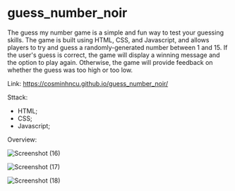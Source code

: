 # guess_number_noir

The guess my number game is a simple and fun way to test your guessing skills. The game is built using HTML, CSS, and Javascript, and allows players to try and guess a randomly-generated number between 1 and 15. If the user's guess is correct, the game will display a winning message and the option to play again. Otherwise, the game will provide feedback on whether the guess was too high or too low. 

Link: https://cosminhncu.github.io/guess_number_noir/

Sttack:
- HTML;
- CSS;
- Javascript;
 
Overview: 

![Screenshot (16)](https://user-images.githubusercontent.com/101092190/207691930-b19ff8cf-6690-4e1e-a784-d30beb9bcdba.png)

![Screenshot (17)](https://user-images.githubusercontent.com/101092190/207691936-66a1c2ae-f6e8-4ab4-add2-54b299b6c918.png)

![Screenshot (18)](https://user-images.githubusercontent.com/101092190/207691943-a03f0895-7cee-4298-a6a1-6ccfc6ea757b.png)
